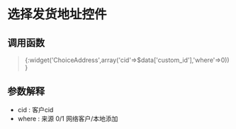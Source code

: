 # 选择发货地址控件
 ## 调用函数
 >  {:widget('ChoiceAddress',array('cid'=>$data['custom_id'],'where'=>0))}

 ## 参数解释 

 - cid : 客户cid  
 - where : 来源 0/1  网络客户/本地添加